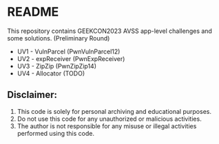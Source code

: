 # README

This repository contains GEEKCON2023 AVSS app-level challenges and some solutions. (Preliminary Round)

- UV1 - VulnParcel  (PwnVulnParcel12)
- UV2 - expReceiver (PwnExpReceiver)
- UV3 - ZipZip      (PwnZipZip14)
- UV4 - Allocator   (TODO)


## Disclaimer:

1. This code is solely for personal archiving and educational purposes.
2. Do not use this code for any unauthorized or malicious activities.
3. The author is not responsible for any misuse or illegal activities performed using this code.